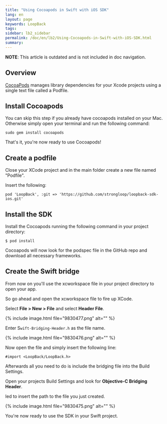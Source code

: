 ```yaml
---
title: "Using Cocoapods in Swift with iOS SDK"
lang: en
layout: page
keywords: LoopBack
tags:
sidebar: lb2_sidebar
permalink: /doc/en/lb2/Using-Cocoapods-in-Swift-with-iOS-SDK.html
summary:
---
```


**NOTE**: This article is outdated and is not included in doc navigation.

## Overview

[CocoaPods](https://cocoapods.org/about) manages library dependencies for your Xcode projects using a single text file called a Podfile. 

## Install Cocoapods

You can skip this step if you already have cocoapods installed on your Mac. Otherwise simply open your terminal and run the following command:

`sudo gem install cocoapods`

That's it, you're now ready to use Cocoapods!

## Create a podfile

Close your XCode project and in the main folder create a new file named "Podfile".

Insert the following:

`pod 'LoopBack', :git => 'https://github.com/strongloop/loopback-sdk-ios.git'`

## Install the SDK

Install the Cocoapods running the following command in your project directory:

```shell
$ pod install
```

Cocoapods will now look for the podspec file in the GitHub repo and download all necessary frameworks.

## Create the Swift bridge

From now on you'll use the xcworkspace file in your project directory to open your app.

So go ahead and open the xcworkspace file to fire up XCode.

Select **File > New > File** and select **Header File**.

{% include image.html file="9830477.png" alt="" %}

Enter S`wift-Bridging-Header.h` as the file name.

{% include image.html file="9830476.png" alt="" %}

Now open the file and simply insert the following line:

`#import <LoopBack/LoopBack.h>`

Afterwards all you need to do is include the bridging file into the Build Settings.

Open your projects Build Settings and look for **Objective-C Bridging Header**.

Ied to insert the path to the file you just created.

{% include image.html file="9830475.png" alt="" %}

You're now ready to use the SDK in your Swift project.
